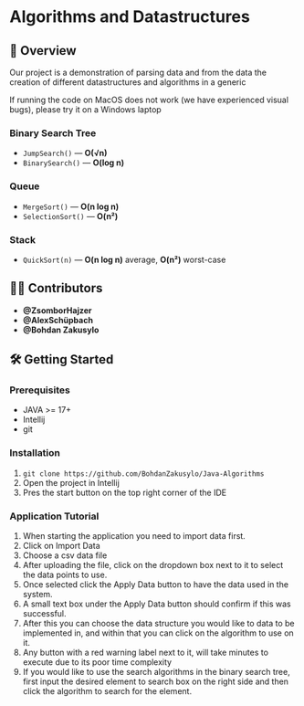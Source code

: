# Algorithms and Datastructures

## 📌 Overview

Our project is a demonstration of parsing data and from the data the 
creation of different datastructures and algorithms in a generic

If running the code on MacOS does not work (we have experienced visual bugs), please try it on a Windows laptop


###  Binary Search Tree

- `JumpSearch()` — **O(√n)**
- `BinarySearch()` — **O(log n)**

### Queue

- `MergeSort()` — **O(n log n)**
- `SelectionSort()` — **O(n²)**

### Stack

- `QuickSort(n)` — **O(n log n)** average, **O(n²)** worst-case

## 🧑‍💻 Contributors

- **@ZsomborHajzer**
- **@AlexSchüpbach**
- **@Bohdan Zakusylo**


## 🛠️ Getting Started

### Prerequisites

- JAVA >= 17+
- Intellij 
- git

### Installation
1. ```git clone https://github.com/BohdanZakusylo/Java-Algorithms```
2. Open the project in Intellij
3. Pres the start button on the top right corner of the IDE


### Application Tutorial

1. When starting the application you need to import data first.
2. Click on Import Data
3. Choose a csv data file 
4. After uploading the file, click on the dropdown box next to it to select the data points to use. 
5. Once selected click the Apply Data button to have the data used in the system.
6. A small text box under the Apply Data button should confirm if this was successful. 
7. After this you can choose the data structure you would like to data to be implemented in, and within that you can click on the algorithm to use on it.
8. Any button with a red warning label next to it, will take minutes to execute due to its poor time complexity
9. If you would like to use the search algorithms in the binary search tree, first input the desired element to search box on the right side and then click the algorithm to search for the element.